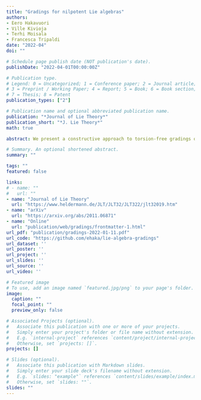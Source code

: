```yaml
---
title: "Gradings for nilpotent Lie algebras"
authors:
- Eero Hakavuori
- Ville Kivioja
- Terhi Moisala
- Francesca Tripaldi
date: "2022-04"
doi: ""

# Schedule page publish date (NOT publication's date).
publishDate: "2022-04-01T00:00:00Z"

# Publication type.
# Legend: 0 = Uncategorized; 1 = Conference paper; 2 = Journal article;
# 3 = Preprint / Working Paper; 4 = Report; 5 = Book; 6 = Book section;
# 7 = Thesis; 8 = Patent
publication_types: ["2"]

# Publication name and optional abbreviated publication name.
publication: "*Journal of Lie Theory*"
publication_short: "*J. Lie Theory*"
math: true

abstract: We present a constructive approach to torsion-free gradings of Lie algebras. Our main result is the computation of a maximal grading. Given a Lie algebra, using its maximal grading we enumerate all of its torsion-free gradings as well as its positive gradings. As applications, we classify gradings in low dimension, we consider the enumeration of Heintze groups, and we give methods to find bounds for non-vanishing $\ell^{q,p}$ cohomology.

# Summary. An optional shortened abstract.
summary: ""

tags: ""
featured: false

links:
# - name: ""
#   url: ""
- name: "Journal of Lie Theory"
  url: "https://www.heldermann.de/JLT/JLT32/JLT322/jlt32019.htm"
- name: "arXiv"
  url: "https://arxiv.org/abs/2011.06871"
- name: "Online"
  url: "publication/web/gradings/frontmatter-1.html"
url_pdf: "publication/gradings-2022-01-11.pdf"
url_code: "https://github.com/ehaka/lie-algebra-gradings"
url_dataset: ''
url_poster: ''
url_project: ''
url_slides: ''
url_source: ''
url_video: ''

# Featured image
# To use, add an image named `featured.jpg/png` to your page's folder. 
image:
  caption: ""
  focal_point: ""
  preview_only: false

# Associated Projects (optional).
#   Associate this publication with one or more of your projects.
#   Simply enter your project's folder or file name without extension.
#   E.g. `internal-project` references `content/project/internal-project/index.md`.
#   Otherwise, set `projects: []`.
projects: []

# Slides (optional).
#   Associate this publication with Markdown slides.
#   Simply enter your slide deck's filename without extension.
#   E.g. `slides: "example"` references `content/slides/example/index.md`.
#   Otherwise, set `slides: ""`.
slides: ""
---
```

